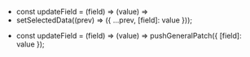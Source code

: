 - const updateField = (field) => (value) =>
-   setSelectedData((prev) => ({ ...prev, [field]: value }));
+ const updateField = (field) => (value) => pushGeneralPatch({ [field]: value });
